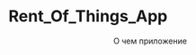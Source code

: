 # Rent_Of_Things_App

<div>
  <h style="text-align: center">
    <p>
      О чем приложение
    </p>
  </h>
  <p>
    
  </p>
</div>

